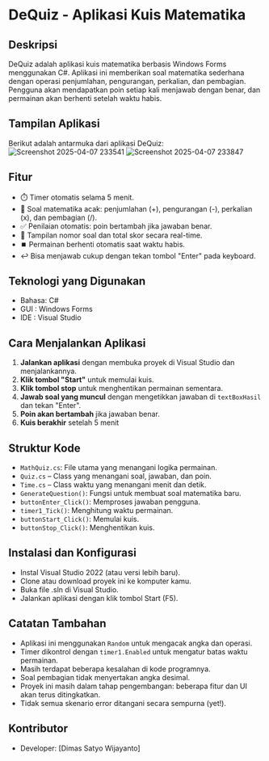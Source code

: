 # DeQuiz - Aplikasi Kuis Matematika

## Deskripsi
DeQuiz adalah aplikasi kuis matematika berbasis Windows Forms menggunakan C#. Aplikasi ini memberikan soal matematika sederhana dengan operasi penjumlahan, pengurangan, perkalian, dan pembagian. Pengguna akan mendapatkan poin setiap kali menjawab dengan benar, dan permainan akan berhenti setelah waktu habis.

## Tampilan Aplikasi
Berikut adalah antarmuka dari aplikasi DeQuiz:
![Screenshot 2025-04-07 233541](https://github.com/user-attachments/assets/a0e0c606-6073-4c45-b69a-041307972379)
![Screenshot 2025-04-07 233847](https://github.com/user-attachments/assets/903616cd-26ec-4c3e-8688-ae804e4e90b6)

## Fitur
- ⏱️ Timer otomatis selama 5 menit.
- 🔄 Soal matematika acak: penjumlahan (+), pengurangan (-), perkalian (x), dan pembagian (/).
- ✅ Penilaian otomatis: poin bertambah jika jawaban benar.
- 🔢 Tampilan nomor soal dan total skor secara real-time.
- ⏹️ Permainan berhenti otomatis saat waktu habis.
- ↩️ Bisa menjawab cukup dengan tekan tombol "Enter" pada keyboard.

## Teknologi yang Digunakan
- Bahasa: C#
- GUI   : Windows Forms
- IDE   : Visual Studio

## Cara Menjalankan Aplikasi
1. **Jalankan aplikasi** dengan membuka proyek di Visual Studio dan menjalankannya.
2. **Klik tombol "Start"** untuk memulai kuis.
3. **Klik tombol stop** untuk menghentikan permainan sementara.
4. **Jawab soal yang muncul** dengan mengetikkan jawaban di `textBoxHasil` dan tekan "Enter".
5. **Poin akan bertambah** jika jawaban benar.
6. **Kuis berakhir** setelah 5 menit

## Struktur Kode
- `MathQuiz.cs`: File utama yang menangani logika permainan.
- `Quiz.cs` – Class yang menangani soal, jawaban, dan poin.
- `Time.cs` – Class waktu yang menangani menit dan detik.
- `GenerateQuestion()`: Fungsi untuk membuat soal matematika baru.
- `buttonEnter_Click()`: Memproses jawaban pengguna.
- `timer1_Tick()`: Menghitung waktu permainan.
- `buttonStart_Click()`: Memulai kuis.
- `buttonStop_Click()`: Menghentikan kuis.

## Instalasi dan Konfigurasi
- Instal Visual Studio 2022 (atau versi lebih baru).
- Clone atau download proyek ini ke komputer kamu.
- Buka file .sln di Visual Studio.
- Jalankan aplikasi dengan klik tombol Start (F5).

## Catatan Tambahan
- Aplikasi ini menggunakan `Random` untuk mengacak angka dan operasi.
- Timer dikontrol dengan `timer1.Enabled` untuk mengatur batas waktu permainan.
- Masih terdapat beberapa kesalahan di kode programnya.
- Soal pembagian tidak menyertakan angka desimal.
- Proyek ini masih dalam tahap pengembangan: beberapa fitur dan UI akan terus ditingkatkan.
- Tidak semua skenario error ditangani secara sempurna (yet!).

## Kontributor
- Developer: [Dimas Satyo Wijayanto]
